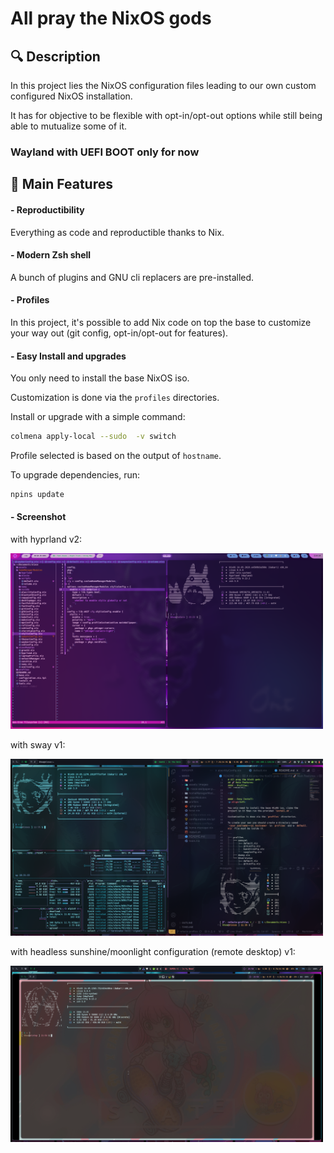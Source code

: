 # All pray the NixOS gods

## 🔍 Description

<p align=left>

In this project lies the NixOS configuration files leading to our own custom configured NixOS installation.

It has for objective to be flexible with opt-in/opt-out options while still being able to mutualize some of it.

### Wayland with UEFI BOOT only for now

</p>

## 🚀 Main Features

#### - Reproductibility

<p align=left>

Everything as code and reproductible thanks to Nix.

</p>

#### - Modern Zsh shell

<p align=left>

A bunch of plugins and GNU cli replacers are pre-installed.

</p>

#### - Profiles

<p align=left>

In this project, it's possible to add Nix code on top the base to customize your way out (git config, opt-in/opt-out for features).

</p>

#### - Easy Install and upgrades

<p align=left>

You only need to install the base NixOS iso.

Customization is done via the `profiles` directories.

Install or upgrade with a simple command:

```bash
colmena apply-local --sudo  -v switch
```

Profile selected is based on the output of `hostname`.

To upgrade dependencies, run:

```bash
npins update
```

</p>

#### - Screenshot

with hyprland v2:

<img src="./assets/images/screenshot-demo-hyprland.png" alt="alt text" width="500">

with sway v1:

<img src="./assets/images/screenshot-demo-sway.png" alt="alt text" width="500">

with headless sunshine/moonlight configuration (remote desktop) v1:

<img src="./assets/images/screenshot-demo-sunshine.png" alt="alt text" width="500">

